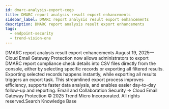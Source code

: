 ```yaml
---
id: dmarc-analysis-export-cegp
title: DMARC report analysis result export enhancements
sidebar_label: DMARC report analysis result export enhancements
description: DMARC report analysis result export enhancements
tags:
  - endpoint-security
  - trend-vision-one
---
```


 DMARC report analysis result export enhancements August 19, 2025—Cloud Email Gateway Protection now allows administrators to export DMARC report compliance check details into CSV files directly from the console, either by selecting specific records or exporting all filtered results. Exporting selected records happens instantly, while exporting all results triggers an export task. This streamlined export process improves efficiency, supports faster data analysis, and enables easier day-to-day follow-up and reporting. Email and Collaboration Security → Cloud Email Gateway Protection © 2025 Trend Micro Incorporated. All rights reserved.Search Knowledge Base